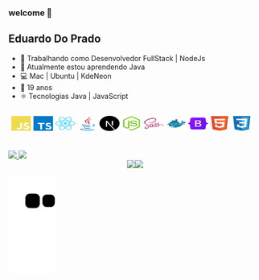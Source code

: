 ### welcome 👋
## Eduardo Do Prado

- 🔭 Trabalhando como Desenvolvedor FullStack | NodeJs
- 🌱 Atualmente estou aprendendo Java 
- 💻 Mac | Ubuntu | KdeNeon
- 👦 19 anos
- ⚛ Tecnologias Java | JavaScript

<div style="display: inline_block; margin:5px!important;"><br>
  <img align="center" alt="" height="30" width="40" src="https://raw.githubusercontent.com/devicons/devicon/master/icons/javascript/javascript-plain.svg">
  <img align="center" alt="" height="30" width="40" src="https://raw.githubusercontent.com/devicons/devicon/master/icons/typescript/typescript-plain.svg">
  <img align="center" alt="" height="30" width="40" src="https://raw.githubusercontent.com/devicons/devicon/master/icons/react/react-original.svg">
  
  <img align="center" alt="" height="30" width="40" src="https://raw.githubusercontent.com/devicons/devicon/master/icons/java/java-original.svg">
  <img align="center" alt="" height="30" width="40" src="https://raw.githubusercontent.com/devicons/devicon/master/icons/nextjs/nextjs-original.svg">
  <img align="center" alt="" height="30" width="40" src="https://raw.githubusercontent.com/devicons/devicon/master/icons/nodejs/nodejs-original.svg">
  <img align="center" alt="" height="30" width="40" src="https://raw.githubusercontent.com/devicons/devicon/master/icons/sass/sass-original.svg">
   <img align="center" alt="" height="30" width="40" src="https://raw.githubusercontent.com/devicons/devicon/master/icons/docker/docker-original.svg">
    <img align="center" alt="" height="30" width="40" src="https://raw.githubusercontent.com/devicons/devicon/master/icons/bootstrap/bootstrap-original.svg">
  <img align="center" alt="" height="30" width="40" src="https://raw.githubusercontent.com/devicons/devicon/master/icons/html5/html5-original.svg">
  <img align="center" alt="" height="30" width="40" src="https://raw.githubusercontent.com/devicons/devicon/master/icons/css3/css3-original.svg">
  
</div>

# 

<div>
<a href="https://github.com/EduPrad0">
<img height="180em" src="https://github-readme-stats.vercel.app/api/top-langs/?username=EduPrad0&layout=compact&langs_count=7&theme=dracula"/>
<img height="180em" src="https://github-readme-stats.vercel.app/api?username=EduPrad0&show_icons=true&theme=dracula&include_all_commits=true&count_private=true"/>
</div>

<div style="display:flex;align-items:center;justify-content:center;">
<a href="https://www.instagram.com/edu.prad0/" target="_blank"><img src="https://img.shields.io/badge/-Instagram-%23E4405F?style=for-the-badge&logo=instagram&logoColor=white" target="_blank"></a>
<a href="https://www.linkedin.com/in/eduardo-do-prado-1a411021a/" target="_blank"><img src="https://img.shields.io/badge/-LinkedIn-%230077B5?style=for-the-badge&logo=linkedin&logoColor=white" target="_blank"></a>   
</div>

![Snake animation](https://github.com/EduPrad0/EduPrad0/blob/output/github-contribution-grid-snake.svg)
